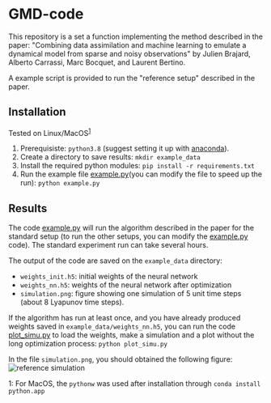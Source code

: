 # GMD-code
This repository is a set a function implementing the method described in the paper: 
"Combining data assimilation and machine learning to emulate a dynamical model from sparse and noisy observations"
by Julien Brajard, Alberto Carrassi, Marc Bocquet, and Laurent Bertino.

A example script is provided to run the "reference setup" described in the paper.

## Installation

Tested on Linux/MacOS<sup>[1](#myfootnote1)</sup>
1. Prerequisiste: `python3.8` (suggest setting it up with
[anaconda](https://www.anaconda.com/download)).
2. Create a directory to save results: `mkdir example_data`
3. Install the required python modules: `pip install -r requirements.txt`
4. Run the example file  [example.py](example.py)(you can modify the file to speed up the run): `python example.py`

## Results

The code [example.py](example.py) will run the algorithm described in the paper for the standard setup 
(to run the other setups, you can modify the [example.py](example.py) code). The standard experiment run can take several hours.

The output of the code are saved on the `example_data` directory:
- `weights_init.h5`: initial weights of the neural network
- `weights_nn.h5`: weights of the neural network after optimization
- `simulation.png`: figure showing one simulation of 5 unit time steps (about 8 Lyapunov time steps).

If the algorithm has run at least once, and you have already produced weights saved in `example_data/weights_nn.h5`, you can run the code [plot_simu.py](plot_simu.py) to load the weights, make a simulation and a plot without the long optimization process: `python plot_simu.py`

In the file `simulation.png`, you should obtained the following figure:
![reference simulation](simulation_ref.png)

<a name="myfootnote1">1</a>: For MacOS, the `pythonw` was used after installation through `conda install python.app`

